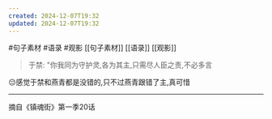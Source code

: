 ```yaml
---
created: 2024-12-07T19:32
updated: 2024-12-07T19:32
---
```

#句子素材  #语录 #观影 [[句子素材]] [[语录]]  [[观影]] 
>于禁: "你我同为守护灵,各为其主,只需尽人臣之责,不必多言

😔感觉于禁和燕青都是没错的,只不过燕青跟错了主,真可惜

---
摘自《镇魂街》第一季20话



